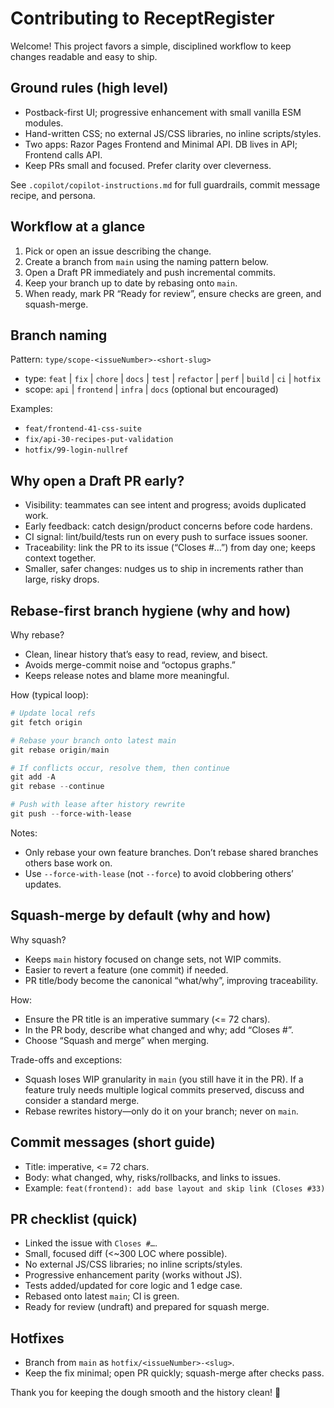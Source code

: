 # Contributing to ReceptRegister

Welcome! This project favors a simple, disciplined workflow to keep changes readable and easy to ship.

## Ground rules (high level)
- Postback-first UI; progressive enhancement with small vanilla ESM modules.
- Hand-written CSS; no external JS/CSS libraries, no inline scripts/styles.
- Two apps: Razor Pages Frontend and Minimal API. DB lives in API; Frontend calls API.
- Keep PRs small and focused. Prefer clarity over cleverness.

See `.copilot/copilot-instructions.md` for full guardrails, commit message recipe, and persona.

## Workflow at a glance
1) Pick or open an issue describing the change.  
2) Create a branch from `main` using the naming pattern below.  
3) Open a Draft PR immediately and push incremental commits.  
4) Keep your branch up to date by rebasing onto `main`.  
5) When ready, mark PR “Ready for review”, ensure checks are green, and squash-merge.

## Branch naming
Pattern: `type/scope-<issueNumber>-<short-slug>`
- type: `feat` | `fix` | `chore` | `docs` | `test` | `refactor` | `perf` | `build` | `ci` | `hotfix`
- scope: `api` | `frontend` | `infra` | `docs` (optional but encouraged)

Examples:
- `feat/frontend-41-css-suite`
- `fix/api-30-recipes-put-validation`
- `hotfix/99-login-nullref`

## Why open a Draft PR early?
- Visibility: teammates can see intent and progress; avoids duplicated work.  
- Early feedback: catch design/product concerns before code hardens.  
- CI signal: lint/build/tests run on every push to surface issues sooner.  
- Traceability: link the PR to its issue (“Closes #…”) from day one; keeps context together.  
- Smaller, safer changes: nudges us to ship in increments rather than large, risky drops.

## Rebase-first branch hygiene (why and how)
Why rebase?
- Clean, linear history that’s easy to read, review, and bisect.  
- Avoids merge-commit noise and “octopus graphs.”  
- Keeps release notes and blame more meaningful.

How (typical loop):
```powershell
# Update local refs
git fetch origin

# Rebase your branch onto latest main
git rebase origin/main

# If conflicts occur, resolve them, then continue
git add -A
git rebase --continue

# Push with lease after history rewrite
git push --force-with-lease
```
Notes:
- Only rebase your own feature branches. Don’t rebase shared branches others base work on.  
- Use `--force-with-lease` (not `--force`) to avoid clobbering others’ updates.

## Squash-merge by default (why and how)
Why squash?
- Keeps `main` history focused on change sets, not WIP commits.  
- Easier to revert a feature (one commit) if needed.  
- PR title/body become the canonical “what/why”, improving traceability.

How:
- Ensure the PR title is an imperative summary (<= 72 chars).  
- In the PR body, describe what changed and why; add “Closes #<issueNumber>”.  
- Choose “Squash and merge” when merging.

Trade-offs and exceptions:
- Squash loses WIP granularity in `main` (you still have it in the PR). If a feature truly needs multiple logical commits preserved, discuss and consider a standard merge.  
- Rebase rewrites history—only do it on your branch; never on `main`.

## Commit messages (short guide)
- Title: imperative, <= 72 chars.  
- Body: what changed, why, risks/rollbacks, and links to issues.  
- Example: `feat(frontend): add base layout and skip link (Closes #33)`

## PR checklist (quick)
- Linked the issue with `Closes #…`.  
- Small, focused diff (<~300 LOC where possible).  
- No external JS/CSS libraries; no inline scripts/styles.  
- Progressive enhancement parity (works without JS).  
- Tests added/updated for core logic and 1 edge case.  
- Rebased onto latest `main`; CI is green.  
- Ready for review (undraft) and prepared for squash merge.

## Hotfixes
- Branch from `main` as `hotfix/<issueNumber>-<slug>`.  
- Keep the fix minimal; open PR quickly; squash-merge after checks pass.

Thank you for keeping the dough smooth and the history clean! 🍞
